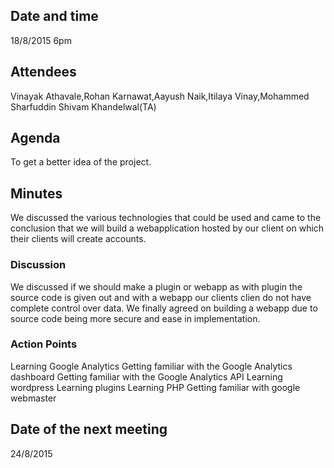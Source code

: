 ## Date and time
18/8/2015 
6pm
## Attendees
Vinayak Athavale,Rohan Karnawat,Aayush Naik,Itilaya Vinay,Mohammed Sharfuddin
Shivam Khandelwal(TA)
## Agenda
To get a better idea of the project.
## Minutes
We discussed the various technologies that could be used and came to the conclusion that we will build a webapplication hosted by our client on which their clients will create accounts.
### Discussion
We discussed if we should make a plugin or webapp as with plugin the source code is given out and with a webapp our clients clien do not have complete control over data.
We finally agreed on building a webapp due to source code being more secure and ease in implementation.
### Action Points
Learning Google Analytics
	Getting familiar with the Google Analytics dashboard
	Getting familiar with the Google Analytics API
Learning wordpress
	Learning plugins
Learning PHP
Getting familiar with google webmaster

## Date of the next meeting
24/8/2015

